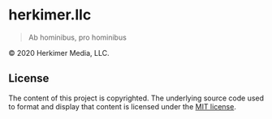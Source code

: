 # herkimer.llc

> Ab hominibus, pro hominibus

© 2020 Herkimer Media, LLC.

## License

The content of this project is copyrighted. The underlying source code used to format and display that content is licensed under the  [MIT license](LICENSE).
